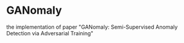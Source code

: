 # GANomaly
the implementation of paper "GANomaly: Semi-Supervised Anomaly Detection via Adversarial Training"
